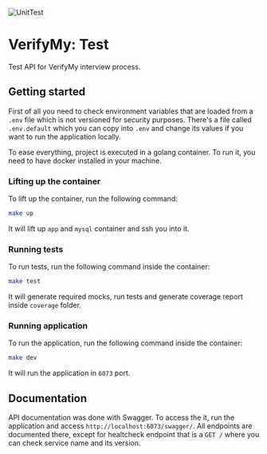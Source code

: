 ![UnitTest](https://github.com/vinyguedess/verifymy-test/actions/workflows/unit_tests.yml/badge.svg)

# VerifyMy: Test
Test API for VerifyMy interview process.

## Getting started
First of all you need to check environment variables that are loaded from a `.env` file which is not versioned for security purposes. There's a file called `.env.default` which you can copy into `.env` and change its values if you want to run the application locally.

To ease everything, project is executed in a golang container. To run it, you need to have docker installed in your machine.

### Lifting up the container
To lift up the container, run the following command:
```bash
make up
```

It will lift up `app` and `mysql` container and ssh you into it.

### Running tests
To run tests, run the following command inside the container:
```bash
make test
```

It will generate required mocks, run tests and generate coverage report inside `coverage` folder.

### Running application
To run the application, run the following command inside the container:
```bash
make dev
```

It will run the application in `6073` port.

## Documentation
API documentation was done with Swagger. To access the it, run the application and access `http://localhost:6073/swagger/`. All endpoints are documented there, except for healtcheck endpoint that is a `GET /` where you can check
service name and its version.
